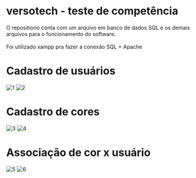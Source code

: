 
# versotech - teste de competência
O repositiorio conta com um arquivo em banco de dados SQL e os demais arquivos para o funcionamento do software.<br><br>
Foi utilizado xampp pra fazer a conexão SQL + Apache

# Cadastro de usuários
![1](https://user-images.githubusercontent.com/110538125/225103015-6aaafeb7-48ef-466a-a61e-4cd825ea1786.png)
![2](https://user-images.githubusercontent.com/110538125/225103019-d1a3be3f-b504-465e-8a0a-466dd11e9187.png)
#
# Cadastro de cores
![3](https://user-images.githubusercontent.com/110538125/225103023-d3c42af4-32da-404a-9342-d76a979068ed.png)
![4](https://user-images.githubusercontent.com/110538125/225103024-b27daf97-ab10-40ce-b1b0-0c1e53ac590b.png)
#
# Associação de cor x usuário
![5](https://user-images.githubusercontent.com/110538125/225103030-311c1bbc-b77b-4e18-b642-a1dbd6df0c70.png)
![6](https://user-images.githubusercontent.com/110538125/225103031-99ce2b7e-d8e7-4ee9-8b03-3d52d595309d.png)
